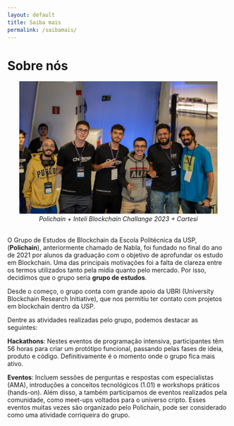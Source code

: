 ```yaml
---
layout: default
title: Saiba mais
permalink: /saibamais/
---
```


# Sobre nós

<center>
<img src="../assets/sobrenos/hackathon_inteli.jpeg" style="height: 300px">
<br> <em>Polichain + Inteli Blockchain Challange 2023 + Cartesi</em>
</center>
<br>

O Grupo de Estudos de Blockchain da Escola Politécnica da USP, (**Polichain**), anteriormente chamado de Nabla, foi fundado no final do ano de 2021 por alunos da graduação com o objetivo de aprofundar os estudo em Blockchain. Uma das principais motivações foi a falta de clareza entre os termos utilizados tanto pela mídia quanto pelo mercado. Por isso, decidimos que o grupo seria **grupo de estudos**. 


Desde o começo, o grupo conta com grande apoio da UBRI (University Blockchain Research Initiative), que nos permitiu ter contato com projetos em blockchain dentro da USP. 

Dentre as atividades realizadas pelo grupo, podemos destacar as seguintes:

**Hackathons**: Nestes eventos de programação intensiva, participantes têm 56 horas para criar um protótipo funcional, passando pelas fases de ideia, produto e código. Definitivamente é o momento onde o grupo fica mais ativo.

**Eventos**: Incluem sessões de perguntas e respostas com especialistas (AMA), introduções a conceitos tecnológicos (1.01) e workshops práticos (hands-on). Além disso, a também participamos de eventos realizados pela comunidade, como meet-ups voltados para o universo cripto. Esses eventos muitas vezes são organizado pelo Polichain, pode ser considerado como uma atividade corriqueira do grupo.
